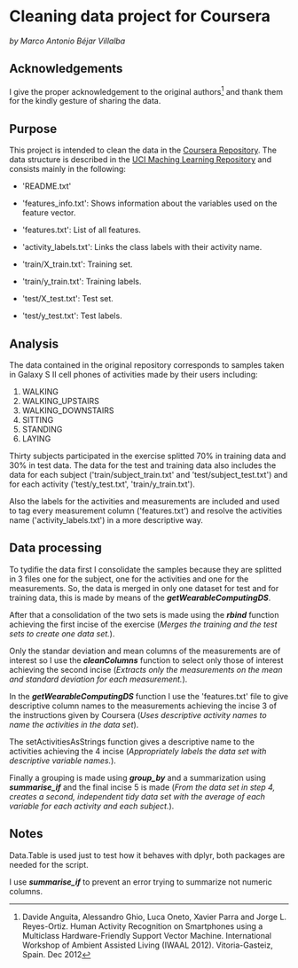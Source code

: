 # Cleaning data project for Coursera
*by Marco Antonio Béjar Villalba*

## Acknowledgements

I give the proper acknowledgement to the original authors[^1] and thank them for the kindly gesture of sharing the data.

## Purpose

This project is intended to clean the data in the [Coursera Repository](https://d396qusza40orc.cloudfront.net/getdata%2Fprojectfiles%2FUCI%20HAR%20Dataset.zip). The data structure is described in the [UCI Maching Learning Repository](http://archive.ics.uci.edu/ml/datasets/Human+Activity+Recognition+Using+Smartphones) and consists mainly in the following:

- 'README.txt'

- 'features_info.txt': Shows information about the variables used on the feature vector.

- 'features.txt': List of all features.

- 'activity_labels.txt': Links the class labels with their activity name.

- 'train/X_train.txt': Training set.

- 'train/y_train.txt': Training labels.

- 'test/X_test.txt': Test set.

- 'test/y_test.txt': Test labels.

## Analysis

The data contained in the original repository corresponds to samples taken in Galaxy S II cell phones of activities made by their users including:

1. WALKING
2. WALKING_UPSTAIRS
3. WALKING_DOWNSTAIRS
4. SITTING
5. STANDING
6. LAYING

Thirty subjects participated in the exercise splitted 70% in training data and 30% in test data. The data for the test and training data also includes the data for each subject ('train/subject_train.txt' and 'test/subject_test.txt') and for each activity ('test/y_test.txt', 'train/y_train.txt').

Also the labels for the activities and measurements are included and used to tag every measurement column ('features.txt') and resolve the activities name ('activity_labels.txt') in a more descriptive way.

## Data processing

To tydifie the data first I consolidate the samples because they are splitted in 3 files one for the subject, one for the activities and one for the measurements. So, the data is merged in only one dataset for test and for training data, this is made by means of the ***getWearableComputingDS***.

After that a consolidation of the two sets is made using the ***rbind*** function achieving the first incise of the exercise (*Merges the training and the test sets to create one data set.*).

Only the standar deviation and mean columns of the measurements are of interest so I use the ***cleanColumns*** function to select only those of interest achieving the second incise (*Extracts only the measurements on the mean and standard deviation for each measurement.*).

In the ***getWearableComputingDS*** function I use the 'features.txt' file to give descriptive column names to the measurements achieving the incise 3 of the instructions given by Coursera (*Uses descriptive activity names to name the activities in the data set*).

The setActivitiesAsStrings function gives a descriptive name to the activities achieving the 4 incise (*Appropriately labels the data set with descriptive variable names.*).

Finally a grouping is made using ***group_by*** and a summarization using ***summarise_if*** and the final incise 5 is made (*From the data set in step 4, creates a second, independent tidy data set with the average of each variable for each activity and each subject.*).

## Notes

Data.Table is used just to test how it behaves with dplyr, both packages are needed for the script.

I use ***summarise_if*** to prevent an error trying to summarize not numeric columns.

[^1]: Davide Anguita, Alessandro Ghio, Luca Oneto, Xavier Parra and Jorge L. Reyes-Ortiz. Human Activity Recognition on Smartphones using a Multiclass Hardware-Friendly Support Vector Machine. International Workshop of Ambient Assisted Living (IWAAL 2012). Vitoria-Gasteiz, Spain. Dec 2012



